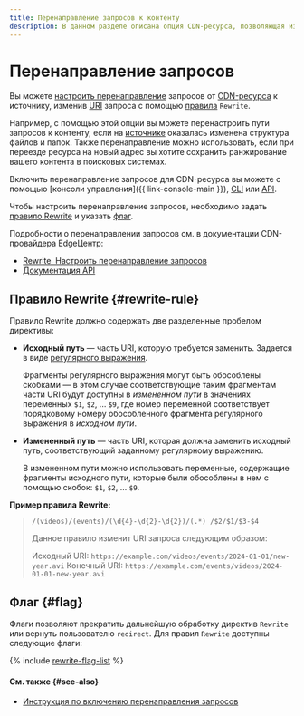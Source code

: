 ```yaml
---
title: Перенаправление запросов к контенту
description: В данном разделе описана опция CDN-ресурса, позволяющая изменять пути запросов от CDN-ресурса к источнику с помощью правил Rewrite.
---
```


# Перенаправление запросов

Вы можете [настроить перенаправление](../operations/resources/setup-http-rewrite.md) запросов от [CDN-ресурса](./resource.md) к источнику, изменив [URI](https://ru.wikipedia.org/wiki/URI) запроса с помощью [правила](#rewrite-rule) `Rewrite`.

Например, с помощью этой опции вы можете перенастроить пути запросов к контенту, если на [источнике](./origins.md) оказалась изменена структура файлов и папок. Также перенаправление можно использовать, если при переезде ресурса на новый адрес вы хотите сохранить ранжирование вашего контента в поисковых системах.

Включить перенаправление запросов для CDN-ресурса вы можете с помощью [консоли управления]({{ link-console-main }}), [CLI](../../cli/cli-ref/cdn/cli-ref/resource/update.md) или [API](../api-ref/Resource/update.md).

Чтобы настроить перенаправление запросов, необходимо задать [правило Rewrite](#rewrite-rule) и указать [флаг](#flag).

Подробности о перенаправлении запросов см. в документации CDN-провайдера EdgeЦентр:
* [Rewrite. Настроить перенаправление запросов](https://edgecenter.ru/knowledge-base/cdn/cdn-rewrite?c=17)
* [Документация API](https://apidocs.edgecenter.ru/cdn#tag/Resources/operation/change_cdn_resource)

## Правило Rewrite {#rewrite-rule}

Правило Rewrite должно содержать две разделенные пробелом директивы:

* **Исходный путь** — часть URI, которую требуется заменить. Задается в виде [регулярного выражения](https://ru.wikipedia.org/wiki/Регулярные_выражения).

    Фрагменты регулярного выражения могут быть обособлены скобками — в этом случае соответствующие таким фрагментам части URI будут доступны в _измененном пути_ в значениях переменных `$1`, `$2`, ... `$9`, где номер переменной соответствует порядковому номеру обособленного фрагмента регулярного выражения в _исходном пути_.

* **Измененный путь** — часть URI, которая должна заменить исходный путь, соответствующий заданному регулярному выражению.

    В измененном пути можно использовать переменные, содержащие фрагменты исходного пути, которые были обособлены в нем с помощью скобок: `$1`, `$2`, ... `$9`.

**Пример правила Rewrite:**

> `/(videos)/(events)/(\d{4}-\d{2}-\d{2})/(.*) /$2/$1/$3-$4`
>
> Данное правило изменит URI запроса следующим образом:
>
> Исходный URI: `https://example.com/videos/events/2024-01-01/new-year.avi`
> Конечный URI: `https://example.com/events/videos/2024-01-01-new-year.avi`

## Флаг {#flag}

Флаги позволяют прекратить дальнейшую обработку директив `Rewrite` или вернуть пользователю `redirect`. Для правил `Rewrite` доступны следующие флаги:

{% include [rewrite-flag-list](../../_includes/cdn/rewrite-flag-list.md) %}

#### См. также {#see-also}

* [Инструкция по включению перенаправления запросов](../operations/resources/setup-http-rewrite.md)